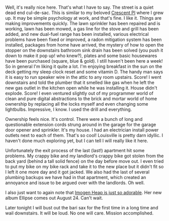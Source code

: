 Well, it's really nice here. That's what I have to say. The street is a quiet dead end cul-de-sac. This is similar to my beloved [Crescent Pl](http://maps.google.com/maps?f=q&source=s_q&hl=en&geocode=&q=crescent+pl,+cranford,+nj&sll=40.011839,-105.277176&sspn=0.475422,1.036835&ie=UTF8&t=h&z=17&iwloc=A) where I grew up. It may be simple psychology at work, and that's fine. I like it. Things are making improvements quickly. The lawn sprinkler has been repaired and is working, lawn has been mowed, a gas line for the stove and grill has been added, and new dual-fuel range has been installed, various electrical problems have been fixed or improved, a radon mitigation system has been installed, packages from home have arrived, the mystery of how to open the stopper on the downstairs bathroom sink drain has been solved (you push it down to make it pop up! who knew?), plates and some basic housewares have been purchased (square, blue & gold). I still haven't been here a week! So in general I'm liking it quite a lot. I'm enjoying breakfast in the sun on the deck getting my sleep clock reset and some vitamin D. The handy man says it is easy to run speaker wire in the attic to any room upstairs. Score! I went downstairs and told the plumber that it smelled like gas when he left the new gas outlet in the kitchen open while he was installing it. House didn't explode. Score! I even ventured slightly out of my programmer world of clean and pure digital abstractions to the brick and mortar world of home ownership by replacing all the locks myself and even changing some lightbulbs. Impressive, I know. I used the drill and everything.

Ownership feels nice. It's control. There were a bunch of long and questionable extension cords strung around in the garage for the garage door opener and sprinkler. It's my house. I had an electrician install power outlets next to each of them. That's so cool! Louisville is pretty darn idyllic. I haven't done much exploring yet, but I can tell I will really like it here.

Unfortunately the exit process of the last (last!) apartment hit some problems. My crappy bike and my landlord's crappy bike got stolen from the back yard (behind a tall solid fence) on the day before move out. I even tried to put my bike on my bike rack and take it to the new place but it didn't fit so I left it one more day and it got jacked. We also had the last of several plumbing backups we have had in that apartment, which created an annoyance and issue to be argued over with the landlords. Oh well.

I also just want to again note that [Imogen Heap is just so adorable](https://www.youtube.com/watch?v=EWwSJh2vk4s). Her new album Ellipse comes out August 24\. Can't wait.

Later tonight I will bust out the bari sax for the first time in a long time and wail downstairs. It will be loud. No one will care. Mission accomplished.
